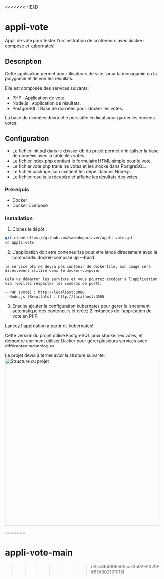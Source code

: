 <<<<<<< HEAD
# appli-vote
Appli de vote pour tester l'orchestration de conteneurs avec docker-compose et kubernates!

## Description

Cette application permet aux utilisateurs de voter pour la monogamie ou la polygamie et de voir les résultats.

Elle est composée des services suivants:
- PHP : Application de vote.
- Node.js : Application de résultats.
- PostgreSQL : Base de données pour stocker les votes.

La base de données devra etre persistée en local pour garder les enciens votes.

## Configuration
- Le fichier init.sql dans le dossier db du projet permet d'initialiser la base de données avec la table des votes.
- Le fichier index.php contient le formulaire HTML simple pour le vote.
- Le fichier vote.php traite les votes et les stocke dans PostgreSQL.
- Le fichier package.json contient les dépendances Node.js.
- Le fichier results.js récupére et affiche les résultats des votes.

### Prérequis

- Docker
- Docker Compose

### Installation

1. Clonez le dépôt :

```sh
git clone https://github.com/sawadogoclaver/appli-vote.git
cd appli-vote
```
2. L'application doit etre conteneurisé pour etre lancé directement avec la commande: docker-compose up --build
```Le service node devra avoir un fichier dockerfile pour compiler l'image du conteneur;
le service php ne devra pas contenir de dockerfile, son image sera directement utilisé dans le docker-compose.

Cela va démarrer les services et vous pourrez accéder à l'application via (veillez respecter les numeros de port):

- PHP (Vote) : http://localhost:8080
- Node.js (Résultats) : http://localhost:3005

```
3. Ensuite ajouter la configuration kubernates pour gerer le lancement automatique des conteneurs et créez 2 instances de l'application de vote en PHP.

Lancez l'application à partir de kubernates!

Cette version du projet utilise PostgreSQL pour stocker les votes, et démontre comment utiliser Docker pour gérer plusieurs services avec différentes technologies.

Le projet devra à terme avoir la struture suivante:
<img width="500" height="544" alt="Structure du projet" src="https://github.com/user-attachments/assets/a7cd2e60-2b89-4d0f-9829-38a607bc031d" />


=======
# appli-vote-main
>>>>>>> d33c864366e63ca83592e20292666d302131015f
